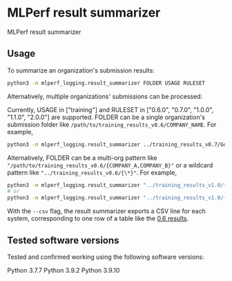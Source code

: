 # MLPerf result summarizer

MLPerf result summarizer

## Usage

To summarize an organization's submission results:

```sh
python3 -m mlperf_logging.result_summarizer FOLDER USAGE RULESET
```

Alternatively, multiple organizations' submissions can be processed:

Currently, USAGE in ["training"] and RULESET in ["0.6.0", "0.7.0", "1.0.0", "1.1.0", "2.0.0"] are supported.
FOLDER can be a single organization's submission folder like
`/path/to/training_results_v0.6/COMPANY_NAME`. For example,
```sh
python3 -m mlperf_logging.result_summarizer ../training_results_v0.7/Google/ training 0.7.0
```
Alternatively, FOLDER can be a
multi-org pattern like `"/path/to/training_results_v0.6/{COMPANY_A,COMPANY_B}"`
or a wildcard pattern like `"../training_results_v0.6/{\*}"`. For example,
```sh
python3 -m mlperf_logging.result_summarizer "../training_results_v1.0/{Google,NVIDIA}" training 1.0.0
# or
python3 -m mlperf_logging.result_summarizer "../training_results_v1.0/{*}" training 1.0.0
```

With the `--csv` flag, the result summarizer exports a CSV line for each system, 
corresponding to one row of a table like the 
[0.6 results](https://mlperf.org/training-results-0-6).

## Tested software versions
Tested and confirmed working using the following software versions:

Python 3.7.7 
Python 3.9.2
Python 3.9.10
